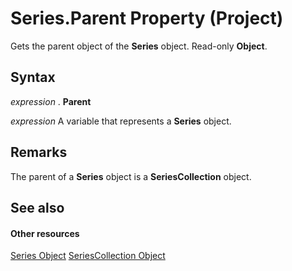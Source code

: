 
# Series.Parent Property (Project)
Gets the parent object of the  **Series** object. Read-only **Object**.

## Syntax

 _expression_ . **Parent**

 _expression_ A variable that represents a **Series** object.


## Remarks

The parent of a  **Series** object is a **SeriesCollection** object.


## See also


#### Other resources


[Series Object](38a834ec-4076-82ef-a6bd-55a1ee2624bd.md)
[SeriesCollection Object](2065e328-f82c-266f-e34c-fa99100c862e.md)
